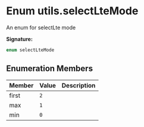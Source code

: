 
# Enum utils.selectLteMode

An enum for selectLte mode

<b>Signature:</b>

```typescript
enum selectLteMode 
```

## Enumeration Members

|  Member | Value | Description |
|  --- | --- | --- |
|  first | `2` |  |
|  max | `1` |  |
|  min | `0` |  |

